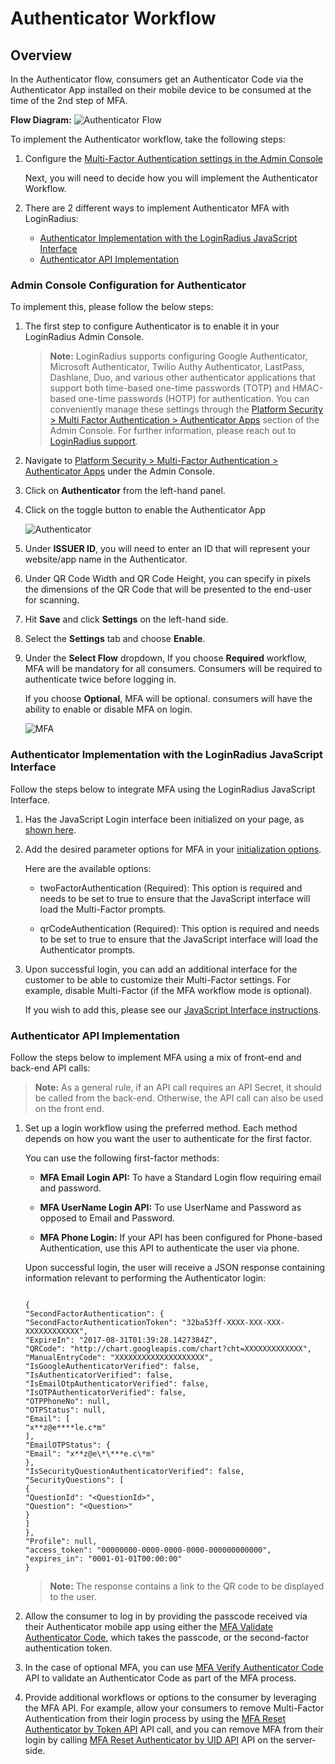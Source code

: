 # Authenticator Workflow

## Overview

In the Authenticator flow, consumers get an Authenticator Code via the Authenticator App installed on their mobile device to be consumed at the time of the 2nd step of MFA.

**Flow Diagram:**
![Authenticator Flow](https://apidocs.lrcontent.com/images/flow_1019494402661614e6684b71.02082616.png "Authenticator Flow")

To implement the Authenticator workflow, take the following steps:

1. Configure the [Multi-Factor Authentication settings in the Admin Console](https://adminconsole.loginradius.com/platform-security/multi-layered-security/multi-factor-authentication/google-authenticator)

   Next, you will need to decide how you will implement the Authenticator Workflow.

2. There are 2 different ways to implement Authenticator MFA with LoginRadius:

   - [Authenticator Implementation with the LoginRadius JavaScript Interface](#authenticator-implementation-with-the-loginradius-javascript-interface)
   - [Authenticator API Implementation](#authenticator-api-implementation)

### Admin Console Configuration for Authenticator

To implement this, please follow the below steps:

1.  The first step to configure Authenticator is to enable it in your LoginRadius Admin Console.

    > **Note:** LoginRadius supports configuring Google Authenticator, Microsoft Authenticator, Twilio Authy Authenticator, LastPass, Dashlane, Duo, and various other authenticator applications that support both time-based one-time passwords (TOTP) and HMAC-based one-time passwords (HOTP) for authentication. You can conveniently manage these settings through the [Platform Security > Multi Factor Authentication > Authenticator Apps](https://adminconsole.loginradius.com/platform-security/multi-layered-security/multi-factor-authentication/authenticator-apps) section of the Admin Console. For further information, please reach out to [LoginRadius support](https://adminconsole.loginradius.com/support/tickets/open-a-new-ticket).

2.  Navigate to [Platform Security > Multi-Factor Authentication > Authenticator Apps](https://adminconsole.loginradius.com/platform-security/multi-layered-security/multi-factor-authentication/authenticator-apps) under the Admin Console.

3.  Click on **Authenticator** from the left-hand panel.

4.  Click on the toggle button to enable the Authenticator App 

    ![Authenticator](https://apidocs.lrcontent.com/images/AuthenticatorApp_1717715456575feffde73a7.07653235.png "Authenticator")

5.  Under **ISSUER ID**, you will need to enter an ID that will represent your website/app name in the Authenticator.

6.  Under QR Code Width and QR Code Height, you can specify in pixels the dimensions of the QR Code that will be presented to the end-user for scanning.

7.  Hit **Save** and click **Settings** on the left-hand side.

8.  Select the **Settings** tab and choose **Enable**.

9.  Under the **Select Flow** dropdown, If you choose **Required** workflow, MFA will be mandatory for all consumers. Consumers will be required to authenticate twice before logging in.

    If you choose **Optional**, MFA will be optional. consumers will have the ability to enable or disable MFA on login.

    ![MFA](https://apidocs.lrcontent.com/images/MFA2_687293866575ffd8abb1c7.15430598.png "MFA")

### Authenticator Implementation with the LoginRadius JavaScript Interface

Follow the steps below to integrate MFA using the LoginRadius JavaScript Interface.

1.  Has the JavaScript Login interface been initialized on your page, as [shown here](/api/v2/user-registration/user-registration-getting-started#login6).

2.  Add the desired parameter options for MFA in your [initialization options](/api/v2/user-registration/user-registration-getting-started#initializationofloginradiusobject3).

    Here are the available options:

    - twoFactorAuthentication (Required): This option is required and needs to be set to true to ensure that the JavaScript interface will load the Multi-Factor prompts.

    - qrCodeAuthentication (Required): This option is required and needs to be set to true to ensure that the JavaScript interface will load the Authenticator prompts.

3.  Upon successful login, you can add an additional interface for the customer to be able to customize their Multi-Factor settings. For example, disable Multi-Factor (if the MFA workflow mode is optional).

    If you wish to add this, please see our [JavaScript Interface instructions](/api/v2/user-registration/user-registration-getting-started#createtwofactorauthentication26).

### Authenticator API Implementation

Follow the steps below to implement MFA using a mix of front-end and back-end API calls:

> **Note:** As a general rule, if an API call requires an API Secret, it should be called from the back-end. Otherwise, the API call can also be used on the front end.

1.  Set up a login workflow using the preferred method. Each method depends on how you want the user to authenticate for the first factor.

    You can use the following first-factor methods:

    - **MFA Email Login API:** To have a Standard Login flow requiring email and password.

    - **MFA UserName Login API:** To use UserName and Password as opposed to Email and Password.

    - **MFA Phone Login:** If your API has been configured for Phone-based Authentication, use this API to authenticate the user via phone.

    Upon successful login, the user will receive a JSON response containing information relevant to performing the Authenticator login:

    ```

    {
    "SecondFactorAuthentication": {
    "SecondFactorAuthenticationToken": "32ba53ff-XXXX-XXX-XXX-XXXXXXXXXXXX",
    "ExpireIn": "2017-08-31T01:39:28.1427384Z",
    "QRCode": "http://chart.googleapis.com/chart?cht=XXXXXXXXXXXXX",
    "ManualEntryCode": "XXXXXXXXXXXXXXXXXXXX",
    "IsGoogleAuthenticatorVerified": false,
    "IsAuthenticatorVerified": false,
    "IsEmailOtpAuthenticatorVerified": false,
    "IsOTPAuthenticatorVerified": false,
    "OTPPhoneNo": null,
    "OTPStatus": null,
    "Email": [
    "x**z@e****le.c*m"
    ],
    "EmailOTPStatus": {
    "Email": "x**z@e\*\***e.c\*m"
    },
    "IsSecurityQuestionAuthenticatorVerified": false,
    "SecurityQuestions": [
    {
    "QuestionId": "<QuestionId>",
    "Question": "<Question>"
    }
    ]
    },
    "Profile": null,
    "access_token": "00000000-0000-0000-0000-000000000000",
    "expires_in": "0001-01-01T00:00:00"
    }

    ```

    > **Note:** The response contains a link to the QR code to be displayed to the user.

2.  Allow the consumer to log in by providing the passcode received via their Authenticator mobile app using either the [MFA Validate Authenticator Code](/api/v2/customer-identity-api/multi-factor-authentication/authenticator/mfa-validate-authenticator-code), which takes the passcode, or the second-factor authentication token.

3. In the case of optional MFA, you can use [MFA Verify Authenticator Code](/api/v2/customer-identity-api/multi-factor-authentication/authenticator/mfa-verify-authenticator-code) API to validate an Authenticator Code as part of the MFA process.

4.  Provide additional workflows or options to the consumer by leveraging the MFA API. For example, allow your consumers to remove Multi-Factor Authentication from their login process by using the [MFA Reset Authenticator by Token API](/api/v2/customer-identity-api/multi-factor-authentication/authenticator/mfa-reset-authenticator-by-token/) API call, and you can remove MFA from their login by calling [MFA Reset Authenticator by UID API](/api/v2/customer-identity-api/multi-factor-authentication/authenticator/mfa-reset-authenticator-by-uid/) API on the server-side.
